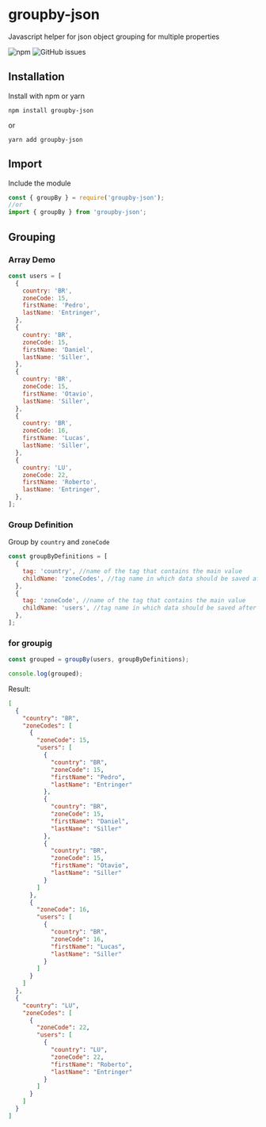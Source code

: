 # groupby-json

Javascript helper for json object grouping for multiple properties

![npm](https://img.shields.io/npm/v/groupby-json?color=green&style=flat-square) ![GitHub issues](https://img.shields.io/github/issues/pedroentringer/groupby-json)

## Installation

Install with npm or yarn

```
npm install groupby-json
```

or

```
yarn add groupby-json
```

## Import

Include the module

```javascript
const { groupBy } = require('groupby-json');
//or
import { groupBy } from 'groupby-json';
```

## Grouping

### Array Demo

```javascript
const users = [
  {
    country: 'BR',
    zoneCode: 15,
    firstName: 'Pedro',
    lastName: 'Entringer',
  },
  {
    country: 'BR',
    zoneCode: 15,
    firstName: 'Daniel',
    lastName: 'Siller',
  },
  {
    country: 'BR',
    zoneCode: 15,
    firstName: 'Otavio',
    lastName: 'Siller',
  },
  {
    country: 'BR',
    zoneCode: 16,
    firstName: 'Lucas',
    lastName: 'Siller',
  },
  {
    country: 'LU',
    zoneCode: 22,
    firstName: 'Roberto',
    lastName: 'Entringer',
  },
];
```

### Group Definition

Group by `country` and `zoneCode`

```javascript
const groupByDefinitions = [
  {
    tag: 'country', //name of the tag that contains the main value
    childName: 'zoneCodes', //tag name in which data should be saved after grouping
  },
  {
    tag: 'zoneCode', //name of the tag that contains the main value
    childName: 'users', //tag name in which data should be saved after grouping
  },
];
```

### for groupig

```javascript
const grouped = groupBy(users, groupByDefinitions);

console.log(grouped);
```

Result:

```json
[
  {
    "country": "BR",
    "zoneCodes": [
      {
        "zoneCode": 15,
        "users": [
          {
            "country": "BR",
            "zoneCode": 15,
            "firstName": "Pedro",
            "lastName": "Entringer"
          },
          {
            "country": "BR",
            "zoneCode": 15,
            "firstName": "Daniel",
            "lastName": "Siller"
          },
          {
            "country": "BR",
            "zoneCode": 15,
            "firstName": "Otavio",
            "lastName": "Siller"
          }
        ]
      },
      {
        "zoneCode": 16,
        "users": [
          {
            "country": "BR",
            "zoneCode": 16,
            "firstName": "Lucas",
            "lastName": "Siller"
          }
        ]
      }
    ]
  },
  {
    "country": "LU",
    "zoneCodes": [
      {
        "zoneCode": 22,
        "users": [
          {
            "country": "LU",
            "zoneCode": 22,
            "firstName": "Roberto",
            "lastName": "Entringer"
          }
        ]
      }
    ]
  }
]
```
